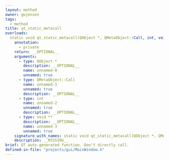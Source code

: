 ```yaml
---
layout: method
owner: gwjensen
tags:
  - method
title: qt_static_metacall
overloads:
  static void qt_static_metacall(QObject *, QMetaObject::Call, int, void **):
    annotation:
      - private
    return: __OPTIONAL__
    arguments:
      - type: QObject *
        description: __OPTIONAL__
        name: unnamed-0
        unnamed: true
      - type: QMetaObject::Call
        name: unnamed-1
        unnamed: true
        description: __OPTIONAL__
      - type: int
        name: unnamed-2
        unnamed: true
        description: __OPTIONAL__
      - type: void **
        description: __OPTIONAL__
        name: unnamed-3
        unnamed: true
    signature_with_names: static void qt_static_metacall(QObject *, QMetaObject::Call, int, void **)
    description: __MISSING__
brief: QT auto-generated function. Don't directly call.
defined-in-file: "projects/gui/MainWindow.h"
---
```

